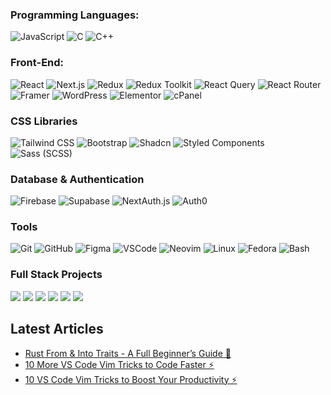 <!-- 
[![](https://raw.githubusercontent.com/adamalston/adamalston/master/profile.gif)](https://www.adamalston.com/)
-->
<!--
### Hello there 👋

#### I'm Mohammad Shohan, a self-taught Web Developer based in Dhaka, Bangladesh. 



- ⚙️ Currently working at **TIC Advisor**
- 🌍 Focused on **React**, **Next.js**, and modern front-end development
- 💬 Learning full-stack development to expand my skill set
- ✍️ Occasionally write about tech & web development
- 🌱 Exploring TypeScript, Tailwind CSS, and advanced React patterns

### Hi, I'm Shohan - Web Developer 👋

[![Linkedin](https://img.shields.io/badge/-LinkedIn-blue?style=flat&logo=Linkedin&logoColor=white&link=https://www.linkedin.com/in/dinhanhthi/)](https://www.linkedin.com/in/dinhanhthi/)
[![My Notes](https://img.shields.io/badge/-My%20Notes-009e22?style=flat&logo=data:image/png;base64,iVBORw0KGgoAAAANSUhEUgAAAA4AAAARCAQAAABHwVUUAAAAxklEQVQYlYWROw6BQRSFp1LRW4BaqUCswAJsQYJoJDQsAI0VSIgIpUKjIgqxAIlGoSXexPNz+ecvMDi3uvnmzD0zVymFkwI9ui/Vo4JH4SDEhE9diSkCZMkzZ0Wblq6pwBspJdcGWUgzJEqDOk3S1DTES5IyGwbi37FmL0eqNnQToc+RMQkZkCVHnI4NXYQZcZZmz/ZZOy429JGhJIHepQP5ZeKn/jr1zJMZWmkPZmi9c/ktUNCAtNP625kZ/tqKeuQtmvd5B5bhnUU8EVlfAAAAAElFTkSuQmCC&link=https://dinhanhthi.com/notes)](https://dinhanhthi.com)
[![Buy Me A Coffee](https://img.shields.io/badge/-Buy%20Me%20A%20Coffee-db4c4c?style=flat&logo=buy-me-a-coffee&logoColor=ffffff&link=https://ko-fi.com/dinhanhthi)](https://ko-fi.com/dinhanhthi)
-->
### Programming Languages:
![JavaScript](https://img.shields.io/badge/-JavaScript-000?&logo=JavaScript)
![C](https://img.shields.io/badge/-C-000?&logo=C)
![C++](https://img.shields.io/badge/-C++-000?&logo=cplusplus)
<!-- ![TypeScript](https://img.shields.io/badge/-TypeScript-000?&logo=TypeScript) -->


### Front-End:
![React](https://img.shields.io/badge/-React-000?&logo=react)
![Next.js](https://img.shields.io/badge/-Next-000?&logo=next.js)
![Redux](https://img.shields.io/badge/-Redux-000?&logo=Redux)
![Redux Toolkit](https://img.shields.io/badge/-ReduxToolkit-000?&logo=Redux)
![React Query](https://img.shields.io/badge/-React_Query-000?&logo=reactquery)
![React Router](https://img.shields.io/badge/-React_Router-000?&logo=reactrouter)
![Framer](https://img.shields.io/badge/-Framer-000?&logo=Framer)
![WordPress](https://img.shields.io/badge/-WordPress-000?&logo=WordPress)
![Elementor](https://img.shields.io/badge/-Elementor-000?&logo=Elementor)
![cPanel](https://img.shields.io/badge/-cPanel-000?&logo=cPanel)



### CSS Libraries 
![Tailwind CSS](https://img.shields.io/badge/-Tailwind_CSS-000?&logo=TailwindCSS)
![Bootstrap](https://img.shields.io/badge/-Bootstrap-000?&logo=Bootstrap)
![Shadcn](https://img.shields.io/badge/-Shadcn-000?&logo=shadcnui)
![Styled Components](https://img.shields.io/badge/-Styled_Components-000?&logo=styled-components)
![Sass (SCSS)](https://img.shields.io/badge/-Sass-000?&logo=Sass)

### Database & Authentication
![Firebase](https://img.shields.io/badge/-Firebase-000?&logo=Firebase)
![Supabase](https://img.shields.io/badge/-Supabase-000?&logo=Supabase)
![NextAuth.js](https://img.shields.io/badge/-NextAuth.js-000?&logo=Next.js)
![Auth0](https://img.shields.io/badge/-Auth0-000?&logo=Auth0)

### Tools 
![Git](https://img.shields.io/badge/-Git-000?&logo=git)
![GitHub](https://img.shields.io/badge/-GitHub-000?&logo=GitHub)
![Figma](https://img.shields.io/badge/-Figma-000?&logo=Figma)
![VSCode](https://img.shields.io/badge/-vscode-000?&logo=vscodium)
![Neovim](https://img.shields.io/badge/-Neovim-000?&logo=Neovim)
![Linux](https://img.shields.io/badge/-Linux-000?&logo=linux)
![Fedora](https://img.shields.io/badge/-Fedora-000?&logo=Fedora)
![Bash](https://img.shields.io/badge/-Bash-000?&logo=GNU-Bash)


### Full Stack Projects
[![](https://img.shields.io/badge/-🧬%20My%20Website-000)](https://github.com/adamalston/v2)
[![](https://img.shields.io/badge/-🦠%20COVID‑19%20Dashboard-000)](https://github.com/adamalston/COVID-19-Dashboard)
[![](https://img.shields.io/badge/-📝%20Summarizer-000)](https://github.com/adamalston/Summarizer)
[![](https://img.shields.io/badge/-🔬%20Overwatch-000)](https://github.com/adamalston/overwatch)
[![](https://img.shields.io/badge/-🛰%20KubeSat-000)](https://github.com/adamalston/kubesat)
[![](https://img.shields.io/badge/-🔊%20Voice%20Poker-000)](https://github.com/adamalston/Poker)



## Latest Articles
<!-- BLOG-POST-LIST:START -->
- [Rust From & Into Traits - A Full Beginner’s Guide 🦀](https://dev.to/ansonh/rust-from-into-traits-a-full-beginners-guide-1m9l)
- [10 More VS Code Vim Tricks to Code Faster ⚡](https://dev.to/ansonh/10-more-vs-code-vim-tricks-to-become-a-faster-coder-ndi)
- [10 VS Code Vim Tricks to Boost Your Productivity ⚡](https://dev.to/ansonh/10-vs-code-vim-tricks-to-boost-your-productivity-1b0n)
<!-- BLOG-POST-LIST:END -->
